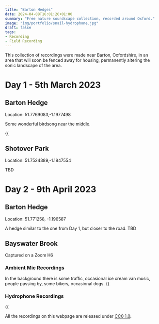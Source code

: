 ```yaml
---
title: "Barton Hedges"
date: 2024-04-08T16:01:26+01:00
summary: "Free nature soundscape collection, recorded around Oxford."
image: "img/portfolio/snail-hydrophone.jpg"
draft: false
tags:
- Recording
- Field Recording
---
```


This collection of recordings were made near Barton, Oxfordshire, in an area that will soon be fenced away for housing, permanently altering the sonic landscape of the area.


# Day 1 - 5th March 2023
## Barton Hedge
Location: 51.7769083,-1.1977498

Some wonderful birdsong near the middle.

{{<audio src="audio/barton/Barton Hedge, Day 1, 51.7769083,-1.1977498. H2n, Rough Long Cut, Most Voices Removed, Master.mp3">}}


## Shotover Park
Location: 51.7524389,-1.1847554

TBD

# Day 2 - 9th April 2023

## Barton Hedge
Location: 51.771258, -1.196587

A hedge similar to the one from Day 1, but closer to the road.
TBD

## Bayswater Brook

Captured on a Zoom H6




### Ambient Mic Recordings

In the background there is some traffic, occasional ice cream van music, people passing by, some bikers, occasional dogs.
{{<audio src="audio/barton/Bayswater Brook, 09-04-2023_Water Flowing, Position 1, Birdsong Develops Towards End_Stereo.mp3">}}



### Hydrophone Recordings

{{<audio src="audio/barton/Bayswater Brook, 09-04-2023_Water Flowing, Position 1, Long Take_Hydrophone_short.mp3">}}
{{<audio src="audio/barton/Bayswater Brook, 09-04-2023_Water Running Deeper, Position 2, Thicker_Hydrophone.mp3">}}
{{<audio src="audio/barton/Bayswater Brook, 09-04-2023_Water Tinkling at Surface, Position 2, Short_Hydrophone.mp3">}}

All the recordings on this webpage are released under [CC0 1.0](https://creativecommons.org/publicdomain/zero/1.0/?ref=chooser-v1).